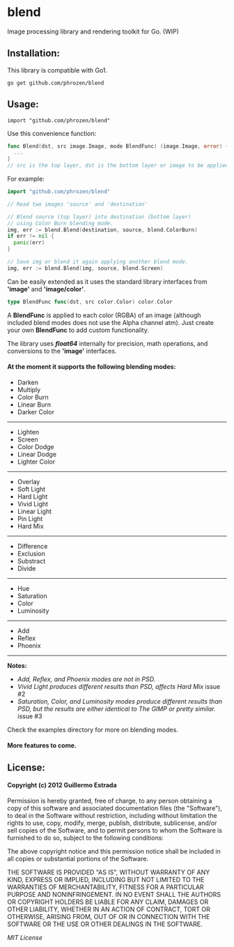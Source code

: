 
# blend

Image processing library and rendering toolkit for Go. (WIP)

## Installation:

This library is compatible with Go1.

```
go get github.com/phrozen/blend
```

## Usage:
```
import "github.com/phrozen/blend"
```

Use this convenience function:

```go
func Blend(dst, src image.Image, mode BlendFunc) (image.Image, error) {
  ...
}
// src is the top layer, dst is the bottom layer or image to be applied to.
```

For example:

```go
import "github.com/phrozen/blend"

// Read two images 'source' and 'destination'

// Blend source (top layer) into destination (bottom layer)
// using Color Burn blending mode.
img, err := blend.Blend(destination, source, blend.ColorBurn)
if err != nil {
  panic(err)
}

// Save img or blend it again applying another blend mode.
img, err := blend.Blend(img, source, blend.Screen)
```

Can be easily extended as it uses the standard library interfaces from **'image'** and **'image/color'**.

```go
type BlendFunc func(dst, src color.Color) color.Color
```

A **BlendFunc** is applied to each color (RGBA) of an image (although included blend modes does not use the Alpha channel atm). Just create your own **BlendFunc** to add custom functionality.


The library uses ***float64*** internally for precision, math operations, and conversions to the **'image'** interfaces. 

#### At the moment it supports the following blending modes:

+ Darken
+ Multiply
+ Color Burn
+ Linear Burn
+ Darker Color

----
+ Lighten
+ Screen
+ Color Dodge
+ Linear Dodge
+ Lighter Color

----
+ Overlay
+ Soft Light
+ Hard Light
+ Vivid Light
+ Linear Light
+ Pin Light
+ Hard Mix

----
+ Difference
+ Exclusion
+ Substract
+ Divide

----
+ Hue
+ Saturation
+ Color
+ Luminosity

----
+ Add
+ Reflex
+ Phoenix

----
**Notes:**

+ *Add, Reflex, and Phoenix modes are not in PSD.*
+ *Vivid Light produces different results than PSD, affects Hard Mix* issue #2
+ *Saturation, Color, and Luminosity modes produce different results than PSD, but the results are either identical to The GIMP or pretty similar.* issue #3

Check the examples directory for more on blending modes.

#### More features to come.

## License:
#### Copyright (c) 2012 Guillermo Estrada

Permission is hereby granted, free of charge, to any person obtaining a copy of this software and associated documentation files (the "Software"), to deal in the Software without restriction, including without limitation the rights to use, copy, modify, merge, publish, distribute, sublicense, and/or sell copies of the Software, and to permit persons to whom the Software is furnished to do so, subject to the following conditions:

The above copyright notice and this permission notice shall be included in all copies or substantial portions of the Software.

THE SOFTWARE IS PROVIDED "AS IS", WITHOUT WARRANTY OF ANY KIND, EXPRESS OR IMPLIED, INCLUDING BUT NOT LIMITED TO THE WARRANTIES OF MERCHANTABILITY, FITNESS FOR A PARTICULAR PURPOSE AND NONINFRINGEMENT. IN NO EVENT SHALL THE AUTHORS OR COPYRIGHT HOLDERS BE LIABLE FOR ANY CLAIM, DAMAGES OR OTHER LIABILITY, WHETHER IN AN ACTION OF CONTRACT, TORT OR OTHERWISE, ARISING FROM, OUT OF OR IN CONNECTION WITH THE SOFTWARE OR THE USE OR OTHER DEALINGS IN THE SOFTWARE.

*MIT License*
